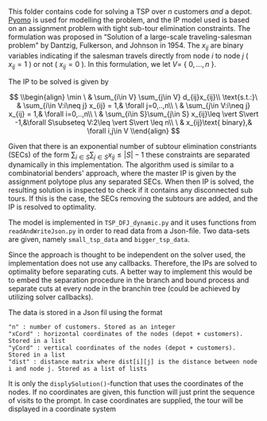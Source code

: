 This folder contains code for solving a TSP over $n$ customers *and* a depot.
[Pyomo](http://www.pyomo.org/) is used for modelling the problem, and the IP model used is based on an assignment problem with tight
sub-tour elimination constraints. The formulation was proposed in “Solution of a large-scale traveling-salesman problem" by Dantzig, Fulkerson, and 
Johnson in 1954. The $x_{ij}$ are binary variables indicating if the salesman travels directly from node $i$ to node $j$ ( $x_{ij}=1$ ) or not 
( $x_{ij}=0$ ). In this formulation, we let $V=$ { $0,...,n$ }.

The IP to be solved is given by 

$$
\\begin{align}
  \min        \ & \sum_{i\in V} \sum_{j\in V} d_{ij}x_{ij}\\
  \text{s.t.:}\ & \sum_{i\in V:i\neq j} x_{ij} = 1,& \forall j=0,..,n\\
              \ & \sum_{j\in V:i\neq j} x_{ij} = 1,& \forall i=0,..,n\\
              \ & \sum_{i\in S}\sum_{j\in S} x_{ij}\leq \vert S\vert -1,&\forall S\subseteq V:2\leq \vert S\vert \leq n\\
              \ & x_{ij}\text{ binary},& \forall i,j\in V
\\end{align}
$$

Given that there is an exponential number of subtour elimination constriants (SECs) of the form $\sum_{i\in S}\sum_{j\in S} x_{ij} \leq \vert S\vert - 1$ 
these constraints are separated dynamically in this implementation. The algorithm used is similar to a combinatorial benders' approach, where the master
IP is given by the assignment polytope plus any separated SECs. When then IP is solved, the resulting solution is inspected to check if it contains any
disconnected sub tours. If this is the case, the SECs removing the subtours are added, and the IP is resolved to optimality.

The model is implemented in `TSP_DFJ_dynamic.py` and it uses functions from `readAndWriteJson.py` in order to read data from a Json-file.
Two data-sets are given, namely `small_tsp_data` and `bigger_tsp_data`.

Since the approach is thought to be independent on the solver used, the implementation does not use any callbacks. Therefore, the IPs are solved to 
optimality before separating cuts. A better way to implement this would be to embed the separation procedure in the branch and bound process and separate
cuts at every node in the branchin tree (could be achieved by utilizing solver callbacks).

The data is stored in a Json fil using the format
```
"n" : number of customers. Stored as an integer
"xCord" : horizontal coordinates of the nodes (depot + customers). Stored in a list
"yCord" : vertical coordinates of the nodes (depot + customers). Stored in a list
"dist" : distance matrix where dist[i][j] is the distance between node i and node j. Stored as a list of lists
```

It is only the `displySolution()`-function that uses the coordinates of the nodes. 
If no coordinates are given, this function will just print the sequence of visits to the prompt.
In case coordinates are supplied, the tour will be displayed in a coordinate system

